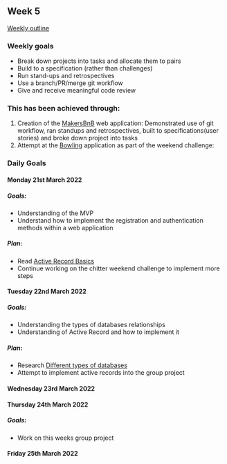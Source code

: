 ## Week 5

[Weekly outline](https://github.com/makersacademy/course/blob/master/week_outlines.md/)

### Weekly goals

* Break down projects into tasks and allocate them to pairs
* Build to a specification (rather than challenges)
* Run stand-ups and retrospectives
* Use a branch/PR/merge git workflow
* Give and receive meaningful code review

### This has been achieved through:

1. Creation of the [MakersBnB](https://github.com/heykathl/MakersBnB) web application: Demonstrated use of git workflow, ran standups and retrospectives, built to specifications(user stories) and broke down project into tasks
2. Attempt at the [Bowling](https://github.com/heykathl/bowling-challenge-ruby?organization=heykathl&organization=heykathl) application as part of the weekend challenge: 

### Daily Goals
#### Monday 21st March 2022  
##### Goals:
* Understanding of the MVP 
* Understand how to implement the registration and authentication methods within a web application
##### Plan:
* Read [Active Record Basics](https://guides.rubyonrails.org/active_record_basics.html)
* Continue working on the chitter weekend challenge to implement more steps

#### Tuesday 22nd March 2022 
##### Goals:
* Understanding the types of databases relationships
* Understanding of Active Record and how to implement it
##### Plan:
* Research [Different types of databases](https://afteracademy.com/blog/what-are-the-different-types-of-relationships-in-dbms)
* Attempt to implement active records into the group project

#### Wednesday 23rd March 2022 
#### Thursday 24th March 2022 
##### Goals:
* Work on this weeks group project

#### Friday 25th March 2022 




